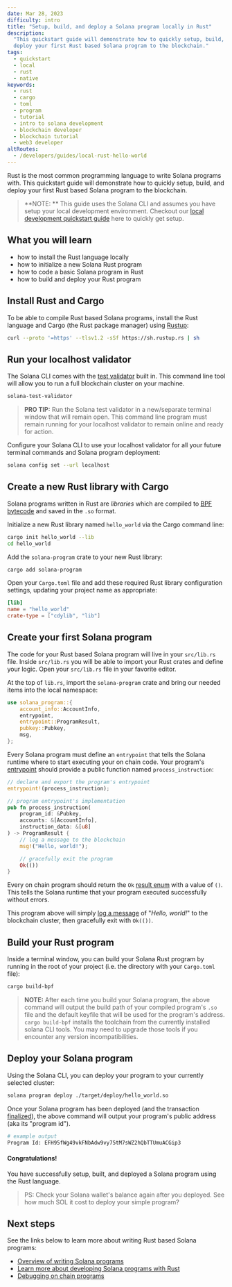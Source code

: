 ```yaml
---
date: Mar 28, 2023
difficulty: intro
title: "Setup, build, and deploy a Solana program locally in Rust"
description:
  "This quickstart guide will demonstrate how to quickly setup, build, and
  deploy your first Rust based Solana program to the blockchain."
tags:
  - quickstart
  - local
  - rust
  - native
keywords:
  - rust
  - cargo
  - toml
  - program
  - tutorial
  - intro to solana development
  - blockchain developer
  - blockchain tutorial
  - web3 developer
altRoutes:
  - /developers/guides/local-rust-hello-world
---
```


Rust is the most common programming language to write Solana programs with. This
quickstart guide will demonstrate how to quickly setup, build, and deploy your
first Rust based Solana program to the blockchain.

> **NOTE: ** This guide uses the Solana CLI and assumes you have setup your
> local development environment. Checkout our
> [local development quickstart guide](./setup-local-development.md) here to
> quickly get setup.

## What you will learn

- how to install the Rust language locally
- how to initialize a new Solana Rust program
- how to code a basic Solana program in Rust
- how to build and deploy your Rust program

## Install Rust and Cargo

To be able to compile Rust based Solana programs, install the Rust language and
Cargo (the Rust package manager) using [Rustup](https://rustup.rs/):

```bash
curl --proto '=https' --tlsv1.2 -sSf https://sh.rustup.rs | sh
```

## Run your localhost validator

The Solana CLI comes with the
[test validator](https://docs.solana.com/developing/test-validator) built in.
This command line tool will allow you to run a full blockchain cluster on your
machine.

```bash
solana-test-validator
```

> **PRO TIP:** Run the Solana test validator in a new/separate terminal window
> that will remain open. This command line program must remain running for your
> localhost validator to remain online and ready for action.

Configure your Solana CLI to use your localhost validator for all your future
terminal commands and Solana program deployment:

```bash
solana config set --url localhost
```

## Create a new Rust library with Cargo

Solana programs written in Rust are _libraries_ which are compiled to
[BPF bytecode](https://docs.solana.com/developing/on-chain-programs/faq#berkeley-packet-filter-bpf)
and saved in the `.so` format.

Initialize a new Rust library named `hello_world` via the Cargo command line:

```bash
cargo init hello_world --lib
cd hello_world
```

Add the `solana-program` crate to your new Rust library:

```bash
cargo add solana-program
```

Open your `Cargo.toml` file and add these required Rust library configuration
settings, updating your project name as appropriate:

```toml
[lib]
name = "hello_world"
crate-type = ["cdylib", "lib"]
```

## Create your first Solana program

The code for your Rust based Solana program will live in your `src/lib.rs` file.
Inside `src/lib.rs` you will be able to import your Rust crates and define your
logic. Open your `src/lib.rs` file in your favorite editor.

At the top of `lib.rs`, import the `solana-program` crate and bring our needed
items into the local namespace:

```rust
use solana_program::{
    account_info::AccountInfo,
    entrypoint,
    entrypoint::ProgramResult,
    pubkey::Pubkey,
    msg,
};
```

Every Solana program must define an `entrypoint` that tells the Solana runtime
where to start executing your on chain code. Your program's
[entrypoint](https://docs.solana.com/developing/on-chain-programs/developing-rust#program-entrypoint)
should provide a public function named `process_instruction`:

```rust
// declare and export the program's entrypoint
entrypoint!(process_instruction);

// program entrypoint's implementation
pub fn process_instruction(
    program_id: &Pubkey,
    accounts: &[AccountInfo],
    instruction_data: &[u8]
) -> ProgramResult {
    // log a message to the blockchain
    msg!("Hello, world!");

    // gracefully exit the program
    Ok(())
}
```

Every on chain program should return the `Ok`
[result enum](https://doc.rust-lang.org/std/result/) with a value of `()`. This
tells the Solana runtime that your program executed successfully without errors.

This program above will simply
[log a message](https://docs.solana.com/developing/on-chain-programs/debugging#logging)
of "_Hello, world!_" to the blockchain cluster, then gracefully exit with
`Ok(())`.

## Build your Rust program

Inside a terminal window, you can build your Solana Rust program by running in
the root of your project (i.e. the directory with your `Cargo.toml` file):

```bash
cargo build-bpf
```

> **NOTE:** After each time you build your Solana program, the above command
> will output the build path of your compiled program's `.so` file and the
> default keyfile that will be used for the program's address. `cargo build-bpf`
> installs the toolchain from the currently installed solana CLI tools. You may
> need to upgrade those tools if you encounter any version incompatibilities.

## Deploy your Solana program

Using the Solana CLI, you can deploy your program to your currently selected
cluster:

```bash
solana program deploy ./target/deploy/hello_world.so
```

Once your Solana program has been deployed (and the transaction
[finalized](https://docs.solana.com/cluster/commitments)), the above command
will output your program's public address (aka its "program id").

```bash
# example output
Program Id: EFH95fWg49vkFNbAdw9vy75tM7sWZ2hQbTTUmuACGip3
```

#### Congratulations!

You have successfully setup, built, and deployed a Solana program using the Rust
language.

> PS: Check your Solana wallet's balance again after you deployed. See how much
> SOL it cost to deploy your simple program?

## Next steps

See the links below to learn more about writing Rust based Solana programs:

- [Overview of writing Solana programs](https://docs.solana.com/developing/on-chain-programs/overview)
- [Learn more about developing Solana programs with Rust](https://docs.solana.com/developing/on-chain-programs/developing-rust)
- [Debugging on chain programs](https://docs.solana.com/developing/on-chain-programs/debugging)
